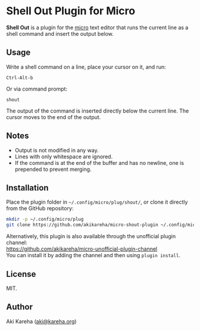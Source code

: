 # Shell Out Plugin for Micro

**Shell Out** is a plugin for the
[micro](https://micro-editor.github.io/) text editor that runs the current
line as a shell command and insert the output below.

## Usage

Write a shell command on a line, place your cursor on it, and run:

`Ctrl-Alt-b`

Or via command prompt:

```
shout
```

The output of the command is inserted directly below the current line. The
cursor moves to the end of the output.

## Notes

- Output is not modified in any way.
- Lines with only whitespace are ignored.
- If the command is at the end of the buffer and has no newline, one is
prepended to prevent merging.

## Installation

Place the plugin folder in `~/.config/micro/plug/shout/`, or clone it directly
from the GitHub repository:

```sh
mkdir -p ~/.config/micro/plug
git clone https://github.com/akikareha/micro-shout-plugin ~/.config/micro/plug/shout
```

Alternatively, this plugin is also available through the unofficial plugin
channel:  
https://github.com/akikareha/micro-unofficial-plugin-channel  
You can install it by adding the channel and then using `plugin install`.

## License

MIT.

## Author

Aki Kareha (aki@kareha.org)
